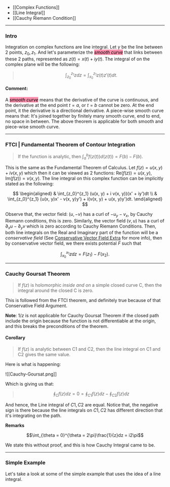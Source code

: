 - [[Complex Functions]]
- [[Line Integral]]
- [[Cauchy Riemann Condition]]

---

### Intro

Integration on complex functions are line integral. Let $\gamma$ be the line between 2 points, $z_0, z_1$. And let's parameterize the <mark style="background: #FF5582A6;">*smooth curve*</mark> that links between these 2 paths, represented as $z(t) = x(t) + i y(t)$. The integral of on the complex plane will be the following: 

> $$
> \int_{z_0}^{z_1} zdz = \int_{x_0}^{z_1}z(t)z'(t)dt. 
> $$


#### Comment: 

A <mark style="background: #FF5582A6;">*smooth curve*</mark> means that the derivative of the curve is continuous, and the derivative at the end point $t = a$, or $t = b$ cannot be zero. At the end point, it the derivative is a directional derivative. A piece-wise smooth curve means that: It's joined together by finitely many smooth curve, end to end, no space in between. The above theorem is applicable for both smooth and piece-wise smooth curve. 

---
### **FTCI | Fundamental Theorem of Contour Integration**

> If the function is analytic, then $\int_{a}^{b} f(z(t))d(z(t)) = F(b) - F(b)$. 

This is the same as the Fundamental Theorem of Calculus.  Let $f(z) = u(x, y) + iv(x, y)$ which then it can be viewed as 2 functions: $\text{Re}(f(z)) = u(x,y), \text{Im}(f(z)) = v(x, y)$. The line integral on this complex function can be implicitly stated as the following: 

$$
\begin{aligned}
	& \int_{z_0}^{z_1} (u(x, y) + i v(x, y))(x' + iy')dt
	\\
	& 
	\int_{z_0}^{z_1} (u(x, y)x' - v(x, y)y') + i(v(x, y) + u(x, y)y')dt.
\end{aligned}
$$

Observe that, the vector field: $(u, -v)$ has a curl of $-u_y - v_x$,  by Cauchy Riemann conditions, this is zero. Similarly, the vector field $(v, u)$ has a curl of $\partial_x u - \partial_y v$ which is zero according to Cauchy Riemann Conditions. Then, both line integrals on the Real and Imaginary part of the function will be a *conservative field* (See [Conservative Vector Field Extra](../Vector%20Calculus/Conservative%20Vector%20Field%20Extra.md) for more info), then by conservative vector field, we there exists potential $F$ such that

$$
\int_{x_0}^{x_1} zdz = F(z_1) - F(x_2). 
$$

---
### Cauchy Goursat Theorem 

> If $f(z)$ is holomorphic *inside and on* a simple closed curve C, then the integral around the closed C is zero. 

This is followed from the FTCI theorem, and definitely true because of that Conservative Field Argument. 

**Note**: $1/z$ is not applicable for Cauchy Goursat Theorem if the closed path include the origin because the function is not differentiable at the origin, and this breaks the preconditions of the theorem. 

#### Corollary

> If $f(z)$ is analytic between C1 and C2, then the line integral on C1 and C2 gives the same value. 

Here is what is happening: 

![[Cauchy-Goursat.png]]

Which is giving us that: 

> $$\oint_C f(z) dz = 0 = \oint_{C1}f(z) dz - \oint_{C2} f(z)dz$$

And hence, the Line integral of $C1, C2$ are equal. Notice that, the negative sign is there because the line integrals on $C1, C2$ has different direction that it's integrating on the path. 

**Remarks**

$$\int_{\theta = 0}^{\theta = 2\pi}\frac{1}{z}dz = i2\pi$$

We state this without proof, and this is how Cauchy Integral came to be. 

---
### Simple Example

Let's take a look at some of the simple example that uses the idea of a line integral. 

